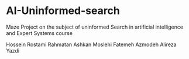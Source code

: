 # AI-Uninformed-search
Maze Project on the subject of uninformed Search in artificial intelligence and Expert Systems course

Hossein Rostami Rahmatan
Ashkan Moslehi
Fatemeh Azmodeh
Alireza Yazdi
